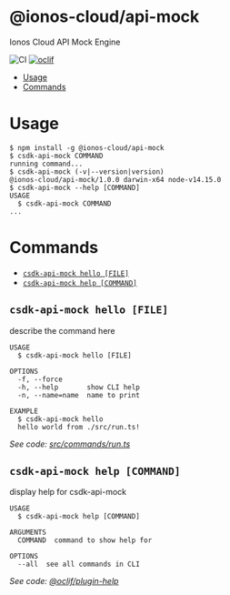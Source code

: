 @ionos-cloud/api-mock
=====================

Ionos Cloud API Mock Engine

![CI](https://github.com/ionos-cloud/api-mock/workflows/CI/badge.svg)
[![oclif](https://img.shields.io/badge/cli-oclif-brightgreen.svg)](https://oclif.io)

<!-- toc -->
* [Usage](#usage)
* [Commands](#commands)
<!-- tocstop -->
# Usage
<!-- usage -->
```sh-session
$ npm install -g @ionos-cloud/api-mock
$ csdk-api-mock COMMAND
running command...
$ csdk-api-mock (-v|--version|version)
@ionos-cloud/api-mock/1.0.0 darwin-x64 node-v14.15.0
$ csdk-api-mock --help [COMMAND]
USAGE
  $ csdk-api-mock COMMAND
...
```
<!-- usagestop -->
# Commands
<!-- commands -->
* [`csdk-api-mock hello [FILE]`](#csdk-api-mock-hello-file)
* [`csdk-api-mock help [COMMAND]`](#csdk-api-mock-help-command)

## `csdk-api-mock hello [FILE]`

describe the command here

```
USAGE
  $ csdk-api-mock hello [FILE]

OPTIONS
  -f, --force
  -h, --help       show CLI help
  -n, --name=name  name to print

EXAMPLE
  $ csdk-api-mock hello
  hello world from ./src/run.ts!
```

_See code: [src/commands/run.ts](https://github.com/ionos-cloud/api-mock/blob/v1.0.0/src/commands/hello.ts)_

## `csdk-api-mock help [COMMAND]`

display help for csdk-api-mock

```
USAGE
  $ csdk-api-mock help [COMMAND]

ARGUMENTS
  COMMAND  command to show help for

OPTIONS
  --all  see all commands in CLI
```

_See code: [@oclif/plugin-help](https://github.com/oclif/plugin-help/blob/v3.2.1/src/commands/help.ts)_
<!-- commandsstop -->
